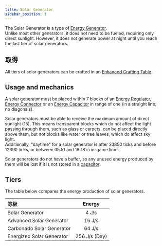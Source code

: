 ```yaml
---
title: Solar Generator
sidebar_position: 1
---
```


The Solar Generator is a type of [Energy Generator](Electric-Machines).  
Unlike most other generators, it does not need to be fueled, requiring only direct sunlight. However, it does not generate power at night until you reach the last tier of solar generators.

## 取得

All tiers of solar generators can be crafted in an [Enhanced Crafting Table](Enhanced-Crafting-Table).

## Usage and mechanics

A solar generator must be placed within 7 blocks of an [Energy Regulator](Energy-Regulator), [Energy Connector](Energy-Connector) or an [Energy Capacitor](Energy-Capacitors) in range of one (in a straight line; no diagonals).

Solar generators must be able to receive the maximum amount of direct sunlight (15). This means transparent blocks which do not affect the light passing through them, such as glass or carpets, can be placed directly above them, but not blocks like water or tree leaves, which do affect sky light.  
Additionally, "daytime" for a solar generator is after 23850 ticks and before 12300 ticks, or between 05:51 and 18:18 in in-game time.

Solar generators do not have a buffer, so any unused energy produced by them will be lost if it is not stored in a [capacitor](Energy-Capacitors).

## Tiers

The table below compares the energy production of solar generators.

| 等級                        |             Energy              |
|:------------------------- |:-------------------------------:|
| Solar Generator           |              4 J/s              |
| Advanced Solar Generator  |             16 J/s              |
| Carbonado Solar Generator |             64 J/s              |
| Energized Solar Generator | 256 J/s (Day) | 128 J/s (Night) |
